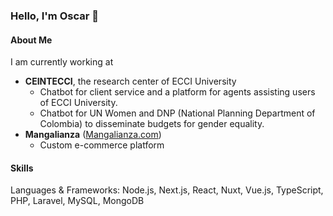 ### Hello, I'm Oscar 👋

#### About Me
I am currently working at
- **CEINTECCI**, the research center of ECCI University
  - Chatbot for client service and a platform for agents assisting users of ECCI University.
  - Chatbot for UN Women and DNP (National Planning Department of Colombia) to disseminate budgets for gender equality.
- **Mangalianza** ([Mangalianza.com](https://mangalianza.com))
  - Custom e-commerce platform

#### Skills
Languages & Frameworks: Node.js, Next.js, React, Nuxt, Vue.js, TypeScript, PHP, Laravel, MySQL, MongoDB
